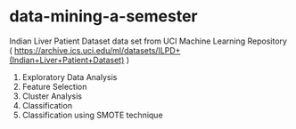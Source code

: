 # data-mining-a-semester
Indian Liver Patient Dataset data set from UCI Machine Learning Repository ( https://archive.ics.uci.edu/ml/datasets/ILPD+(Indian+Liver+Patient+Dataset) )
1) Exploratory Data Analysis
2) Feature Selection
3) Cluster Analysis
4) Classification
5) Classification using SMOTE technique
